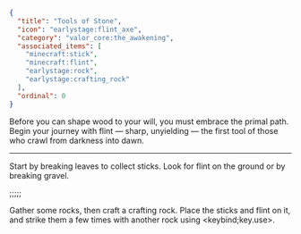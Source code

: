 ```json
{
  "title": "Tools of Stone",
  "icon": "earlystage:flint_axe",
  "category": "valor_core:the_awakening",
  "associated_items": [
    "minecraft:stick",
    "minecraft:flint",
    "earlystage:rock",
    "earlystage:crafting_rock"
  ],
  "ordinal": 0
}
```

Before you can shape wood to your will, you must embrace the primal path. Begin your journey with flint — sharp, unyielding — the first tool of those who crawl from darkness into dawn.

---

Start by breaking leaves to collect sticks. Look for flint on the ground or by breaking gravel.

;;;;;

Gather some rocks, then craft a crafting rock. Place the sticks and flint on it, and strike them a few times with another rock using <keybind;key.use>.
